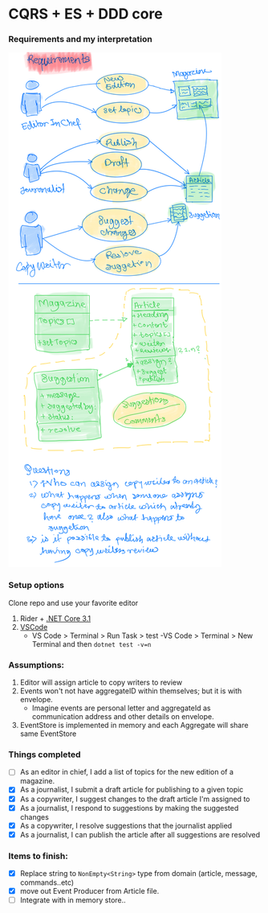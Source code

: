 # CQRS + ES + DDD core

### Requirements and my interpretation
![Requirements and interpretation](./docs/assets/requirements.png)

### Setup options
Clone repo and use your favorite editor
1. Rider + [.NET Core 3.1](https://dotnet.microsoft.com/download)
1. [VSCode](https://code.visualstudio.com/)
    - VS Code > Terminal > Run Task > test
    -VS Code > Terminal > New Terminal and then `dotnet test -v=n`

### Assumptions:
1. Editor will assign article to copy writers to review
1. Events won't not have aggregateID within themselves; but it is with envelope.
    - Imagine events are personal letter and aggregateId as communication address and other details on envelope.
1. EventStore is implemented in memory and each Aggregate will share same EventStore

### Things completed
- [ ] As an editor in chief, I add a list of topics for the new edition of a magazine.
- [x] As a journalist, I submit a draft article for publishing to a given topic
- [X] As a copywriter, I suggest changes to the draft article I'm assigned to
- [X] As a journalist, I respond to suggestions by making the suggested changes
- [X] As a copywriter, I resolve suggestions that the journalist applied
- [X] As a journalist, I can publish the article after all suggestions are resolved

### Items to finish:
- [x] Replace string to `NonEmpty<String>` type from domain (article, message, commands..etc)
- [x] move out Event Producer from Article file.
- [ ] Integrate with in memory store..